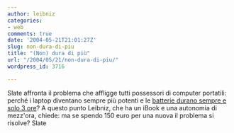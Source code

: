 ```yaml
---
author: leibniz
categories:
- web
comments: true
date: '2004-05-21T21:01:27Z'
slug: non-dura-di-piu
title: "(Non) dura di più"
url: "/2004/05/21/non-dura-di-piu/"
wordpress_id: 3716

---
```

Slate affronta il problema che affligge tutti possessori di computer portatili: perché i laptop diventano sempre più potenti e le [batterie durano sempre e solo 3 ore](http://slate.msn.com/id/2100785/)? A questo punto Leibniz, che ha un iBook e una autonomia di mezz'ora, chiede: ma se spendo 150 euro per una nuova il problema si risolve?
Slate
